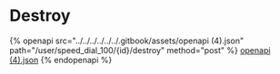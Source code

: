 # Destroy

{% openapi src="../../../../../../.gitbook/assets/openapi (4).json" path="/user/speed_dial_100/{id}/destroy" method="post" %}
[openapi (4).json](<../../../../../../.gitbook/assets/openapi (4).json>)
{% endopenapi %}

